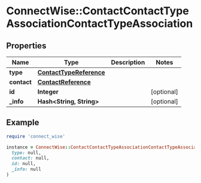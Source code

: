 # ConnectWise::ContactContactTypeAssociationContactTypeAssociation

## Properties

| Name | Type | Description | Notes |
| ---- | ---- | ----------- | ----- |
| **type** | [**ContactTypeReference**](ContactTypeReference.md) |  |  |
| **contact** | [**ContactReference**](ContactReference.md) |  |  |
| **id** | **Integer** |  | [optional] |
| **_info** | **Hash&lt;String, String&gt;** |  | [optional] |

## Example

```ruby
require 'connect_wise'

instance = ConnectWise::ContactContactTypeAssociationContactTypeAssociation.new(
  type: null,
  contact: null,
  id: null,
  _info: null
)
```

